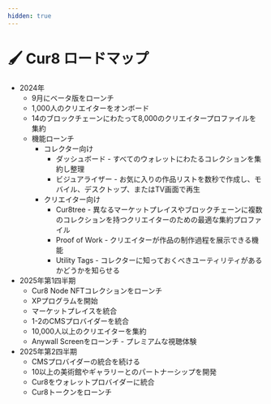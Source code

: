 ```yaml
---
hidden: true
---
```


# 🖌️ Cur8 ロードマップ

* 2024年
  * 9月にベータ版をローンチ
  * 1,000人のクリエイターをオンボード
  * 14のブロックチェーンにわたって8,000のクリエイタープロファイルを集約
  * 機能ローンチ
    * コレクター向け
      * ダッシュボード - すべてのウォレットにわたるコレクションを集約し整理
      * ビジュアライザー - お気に入りの作品リストを数秒で作成し、モバイル、デスクトップ、またはTV画面で再生
    * クリエイター向け
      * Cur8tree - 異なるマーケットプレイスやブロックチェーンに複数のコレクションを持つクリエイターのための最適な集約プロファイル
      * Proof of Work - クリエイターが作品の制作過程を展示できる機能
      * Utility Tags - コレクターに知っておくべきユーティリティがあるかどうかを知らせる
* 2025年第1四半期
  * Cur8 Node NFTコレクションをローンチ
  * XPプログラムを開始
  * マーケットプレイスを統合
  * 1-2のCMSプロバイダーを統合
  * 10,000人以上のクリエイターを集約
  * Anywall Screenをローンチ - プレミアムな視聴体験
* 2025年第2四半期
  * CMSプロバイダーの統合を続ける
  * 10以上の美術館やギャラリーとのパートナーシップを開発
  * Cur8をウォレットプロバイダーに統合
  * Cur8トークンをローンチ
